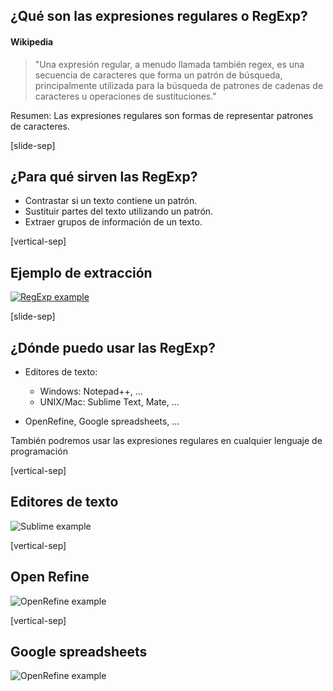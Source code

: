 ## ¿Qué son las expresiones regulares o RegExp?

#### Wikipedia

<blockquote cite="http://es.wikipedia.org/wiki/Expresi%C3%B3n_regular">
    "Una expresión regular, a menudo llamada también regex, es una secuencia de caracteres que forma un patrón de búsqueda, principalmente utilizada para la búsqueda de patrones de cadenas de caracteres u operaciones de sustituciones."
</blockquote>

Resumen: Las expresiones regulares son formas de representar patrones de caracteres.
<!-- .element: class="sm_note_med" -->

[slide-sep]

## ¿Para qué sirven las RegExp?

* Contrastar si un texto contiene un patrón.
* Sustituir partes del texto utilizando un patrón.
* Extraer grupos de información de un texto.

[vertical-sep]

## Ejemplo de extracción

<a target="_blank" href="http://rubular.com/r/iaBnSmhzsd">
    <img alt="RegExp example" class="img_80" data-src="images/regexp0.jpg"></img>
</a>

[slide-sep]

## ¿Dónde puedo usar las RegExp?

* Editores de texto:
    * Windows: Notepad++, ...
    * UNIX/Mac: Sublime Text, Mate, ...

* OpenRefine, Google spreadsheets, ...

También podremos usar las expresiones regulares 
en cualquier lenguaje de programación <!-- .element: class="sm_note_med" -->

[vertical-sep]

## Editores de texto

![Sublime example][sublime_img] <!-- .element: class="img_80" -->

[sublime_img]: images/sublime.jpg

[vertical-sep]

## Open Refine

![OpenRefine example][refine_img] <!-- .element: class="img_80" -->

[refine_img]: images/refine.jpg

[vertical-sep]

## Google spreadsheets

![OpenRefine example][spreadsheet_img] <!-- .element: class="img_80" -->

[spreadsheet_img]: images/spreadsheet.jpg
